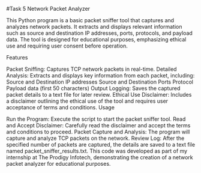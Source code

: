 #Task 5 Network Packet Analyzer

This Python program is a basic packet sniffer tool that captures and analyzes network packets. It extracts and displays relevant information such as source and destination IP addresses, ports, protocols, and payload data. The tool is designed for educational purposes, emphasizing ethical use and requiring user consent before operation.

Features

Packet Sniffing: Captures TCP network packets in real-time.
Detailed Analysis: Extracts and displays key information from each packet, including:
Source and Destination IP addresses
Source and Destination Ports
Protocol
Payload data (first 50 characters)
Output Logging: Saves the captured packet details to a text file for later review.
Ethical Use Disclaimer: Includes a disclaimer outlining the ethical use of the tool and requires user acceptance of terms and conditions.
Usage

Run the Program: Execute the script to start the packet sniffer tool.
Read and Accept Disclaimer: Carefully read the disclaimer and accept the terms and conditions to proceed.
Packet Capture and Analysis: The program will capture and analyze TCP packets on the network.
Review Log: After the specified number of packets are captured, the details are saved to a text file named packet_sniffer_results.txt.
This code was developed as part of my internship at The Prodigy Infotech, demonstrating the creation of a network packet analyzer for educational purposes.
